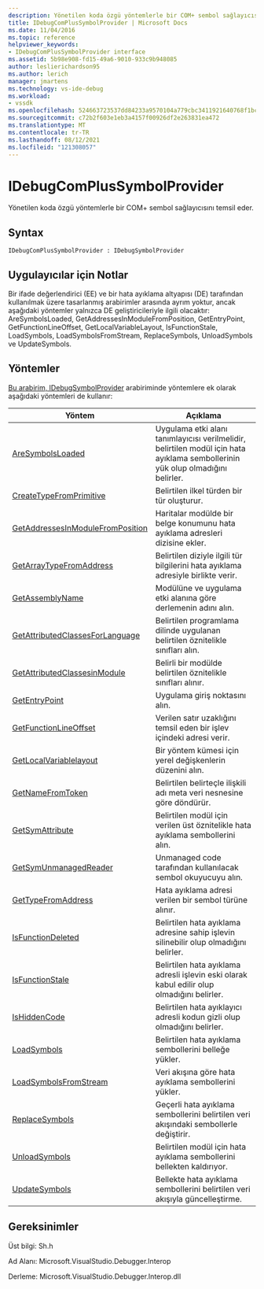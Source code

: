 ```yaml
---
description: Yönetilen koda özgü yöntemlerle bir COM+ sembol sağlayıcısını temsil eder.
title: IDebugComPlusSymbolProvider | Microsoft Docs
ms.date: 11/04/2016
ms.topic: reference
helpviewer_keywords:
- IDebugComPlusSymbolProvider interface
ms.assetid: 5b98e908-fd15-49a6-9010-933c9b948085
author: leslierichardson95
ms.author: lerich
manager: jmartens
ms.technology: vs-ide-debug
ms.workload:
- vssdk
ms.openlocfilehash: 524663723537dd84233a9570104a779cbc3411921640768f1bcdc6a9d89e1ee2
ms.sourcegitcommit: c72b2f603e1eb3a4157f00926df2e263831ea472
ms.translationtype: MT
ms.contentlocale: tr-TR
ms.lasthandoff: 08/12/2021
ms.locfileid: "121308057"
---
```

# <a name="idebugcomplussymbolprovider"></a>IDebugComPlusSymbolProvider
Yönetilen koda özgü yöntemlerle bir COM+ sembol sağlayıcısını temsil eder.

## <a name="syntax"></a>Syntax

```
IDebugComPlusSymbolProvider : IDebugSymbolProvider
```

## <a name="notes-for-implementers"></a>Uygulayıcılar için Notlar
 Bir ifade değerlendirici (EE) ve bir hata ayıklama altyapısı (DE) tarafından kullanılmak üzere tasarlanmış arabirimler arasında ayrım yoktur, ancak aşağıdaki yöntemler yalnızca DE geliştiricileriyle ilgili olacaktır: AreSymbolsLoaded, GetAddressesInModuleFromPosition, GetEntryPoint, GetFunctionLineOffset, GetLocalVariableLayout, IsFunctionStale, LoadSymbols, LoadSymbolsFromStream, ReplaceSymbols, UnloadSymbols ve UpdateSymbols.

## <a name="methods"></a>Yöntemler
 [Bu arabirim, IDebugSymbolProvider](../../../extensibility/debugger/reference/idebugsymbolprovider.md) arabiriminde yöntemlere ek olarak aşağıdaki yöntemleri de kullanır:

|Yöntem|Açıklama|
|------------|-----------------|
|[AreSymbolsLoaded](../../../extensibility/debugger/reference/idebugcomplussymbolprovider-aresymbolsloaded.md)|Uygulama etki alanı tanımlayıcısı verilmelidir, belirtilen modül için hata ayıklama sembollerinin yük olup olmadığını belirler.|
|[CreateTypeFromPrimitive](../../../extensibility/debugger/reference/idebugcomplussymbolprovider-createtypefromprimitive.md)|Belirtilen ilkel türden bir tür oluşturur.|
|[GetAddressesInModuleFromPosition](../../../extensibility/debugger/reference/idebugcomplussymbolprovider-getaddressesinmodulefromposition.md)|Haritalar modülde bir belge konumunu hata ayıklama adresleri dizisine ekler.|
|[GetArrayTypeFromAddress](../../../extensibility/debugger/reference/idebugcomplussymbolprovider-getarraytypefromaddress.md)|Belirtilen diziyle ilgili tür bilgilerini hata ayıklama adresiyle birlikte verir.|
|[GetAssemblyName](../../../extensibility/debugger/reference/idebugcomplussymbolprovider-getassemblyname.md)|Modülüne ve uygulama etki alanına göre derlemenin adını alın.|
|[GetAttributedClassesForLanguage](../../../extensibility/debugger/reference/idebugcomplussymbolprovider-getattributedclassesforlanguage.md)|Belirtilen programlama dilinde uygulanan belirtilen öznitelikle sınıfları alın.|
|[GetAttributedClassesinModule](../../../extensibility/debugger/reference/idebugcomplussymbolprovider-getattributedclassesinmodule.md)|Belirli bir modülde belirtilen öznitelikle sınıfları alınır.|
|[GetEntryPoint](../../../extensibility/debugger/reference/idebugcomplussymbolprovider-getentrypoint.md)|Uygulama giriş noktasını alın.|
|[GetFunctionLineOffset](../../../extensibility/debugger/reference/idebugcomplussymbolprovider-getfunctionlineoffset.md)|Verilen satır uzaklığını temsil eden bir işlev içindeki adresi verir.|
|[GetLocalVariablelayout](../../../extensibility/debugger/reference/idebugcomplussymbolprovider-getlocalvariablelayout.md)|Bir yöntem kümesi için yerel değişkenlerin düzenini alın.|
|[GetNameFromToken](../../../extensibility/debugger/reference/idebugcomplussymbolprovider-getnamefromtoken.md)|Belirtilen belirteçle ilişkili adı meta veri nesnesine göre döndürür.|
|[GetSymAttribute](../../../extensibility/debugger/reference/idebugcomplussymbolprovider-getsymattribute.md)|Belirtilen modül için verilen üst öznitelikle hata ayıklama sembollerini alın.|
|[GetSymUnmanagedReader](../../../extensibility/debugger/reference/idebugcomplussymbolprovider-getsymunmanagedreader.md)|Unmanaged code tarafından kullanılacak sembol okuyucuyu alın.|
|[GetTypeFromAddress](../../../extensibility/debugger/reference/idebugcomplussymbolprovider-gettypefromaddress.md)|Hata ayıklama adresi verilen bir sembol türüne alınır.|
|[IsFunctionDeleted](../../../extensibility/debugger/reference/idebugcomplussymbolprovider-isfunctiondeleted.md)|Belirtilen hata ayıklama adresine sahip işlevin silinebilir olup olmadığını belirler.|
|[IsFunctionStale](../../../extensibility/debugger/reference/idebugcomplussymbolprovider-isfunctionstale.md)|Belirtilen hata ayıklama adresli işlevin eski olarak kabul edilir olup olmadığını belirler.|
|[IsHiddenCode](../../../extensibility/debugger/reference/idebugcomplussymbolprovider-ishiddencode.md)|Belirtilen hata ayıklayıcı adresli kodun gizli olup olmadığını belirler.|
|[LoadSymbols](../../../extensibility/debugger/reference/idebugcomplussymbolprovider-loadsymbols.md)|Belirtilen hata ayıklama sembollerini belleğe yükler.|
|[LoadSymbolsFromStream](../../../extensibility/debugger/reference/idebugcomplussymbolprovider-loadsymbolsfromstream.md)|Veri akışına göre hata ayıklama sembollerini yükler.|
|[ReplaceSymbols](../../../extensibility/debugger/reference/idebugcomplussymbolprovider-replacesymbols.md)|Geçerli hata ayıklama sembollerini belirtilen veri akışındaki sembollerle değiştirir.|
|[UnloadSymbols](../../../extensibility/debugger/reference/idebugcomplussymbolprovider-unloadsymbols.md)|Belirtilen modül için hata ayıklama sembollerini bellekten kaldırıyor.|
|[UpdateSymbols](../../../extensibility/debugger/reference/idebugcomplussymbolprovider-updatesymbols.md)|Bellekte hata ayıklama sembollerini belirtilen veri akışıyla güncelleştirme.|

## <a name="requirements"></a>Gereksinimler
 Üst bilgi: Sh.h

 Ad Alanı: Microsoft.VisualStudio.Debugger.Interop

 Derleme: Microsoft.VisualStudio.Debugger.Interop.dll

